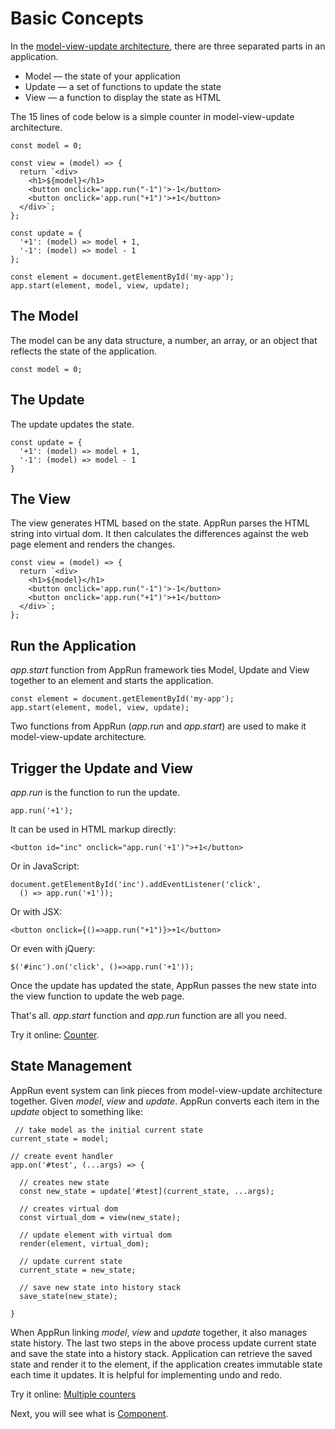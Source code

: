 # Basic Concepts

In the [model-view-update architecture](https://guide.elm-lang.org/architecture/), there are three separated parts in an application.

* Model — the state of your application
* Update — a set of functions to update the state
* View — a function to display the state as HTML

The 15 lines of code below is a simple counter in model-view-update architecture.

```
const model = 0;

const view = (model) => {
  return `<div>
    <h1>${model}</h1>
    <button onclick='app.run("-1")'>-1</button>
    <button onclick='app.run("+1")'>+1</button>
  </div>`;
};

const update = {
  '+1': (model) => model + 1,
  '-1': (model) => model - 1
};

const element = document.getElementById('my-app');
app.start(element, model, view, update);
```

## The Model

The model can be any data structure, a number, an array, or an object that reflects the state of the application.
```
const model = 0;
```

## The Update

The update updates the state.
```
const update = {
  '+1': (model) => model + 1,
  '-1': (model) => model - 1
}
```

## The View

The view generates HTML based on the state. AppRun parses the HTML string into virtual dom. It then calculates the differences against the web page element and renders the changes.

```
const view = (model) => {
  return `<div>
    <h1>${model}</h1>
    <button onclick='app.run("-1")'>-1</button>
    <button onclick='app.run("+1")'>+1</button>
  </div>`;
};
```

## Run the Application

_app.start_ function from AppRun framework ties Model, Update and View together to an element and starts the application.
```
const element = document.getElementById('my-app');
app.start(element, model, view, update);
```

Two functions from AppRun (_app.run_ and _app.start_) are used to make it model-view-update architecture.


## Trigger the Update and View

_app.run_ is the function to run the update.
```
app.run('+1');
```
It can be used in HTML markup directly:
```
<button id="inc" onclick="app.run('+1')">+1</button>
```
Or in JavaScript:
```
document.getElementById('inc').addEventListener('click',
  () => app.run('+1'));
```
Or with JSX:
```
<button onclick={()=>app.run("+1")}>+1</button>
```
Or even with jQuery:
```
$('#inc').on('click', ()=>app.run('+1'));
```

Once the update has updated the state, AppRun passes the new state into the view function to update the web page.

That's all. _app.start_ function and _app.run_ function are all you need.

Try it online: [Counter](https://jsfiddle.net/ap1kgyeb/4).


## State Management

AppRun event system can link pieces from model-view-update architecture together.
Given  _model_, _view_ and _update_. AppRun converts each item in the _update_ object to something like:

```
 // take model as the initial current state
current_state = model;

// create event handler
app.on('#test', (...args) => {

  // creates new state
  const new_state = update['#test](current_state, ...args);

  // creates virtual dom
  const virtual_dom = view(new_state);

  // update element with virtual dom
  render(element, virtual_dom);

  // update current state
  current_state = new_state;

  // save new state into history stack
  save_state(new_state);
  
}
```
When AppRun linking  _model_, _view_ and _update_ together, it also manages state history.
The last two steps in the above process update current state and save the state into 
a history stack.  Application can retrieve the saved state and render it to
the element, if the application creates immutable state each time it updates. 
It is helpful for implementing undo and redo.

Try it online: [Multiple counters](https://jsfiddle.net/ap1kgyeb/6/)

Next, you will see what is [Component](component.md).

